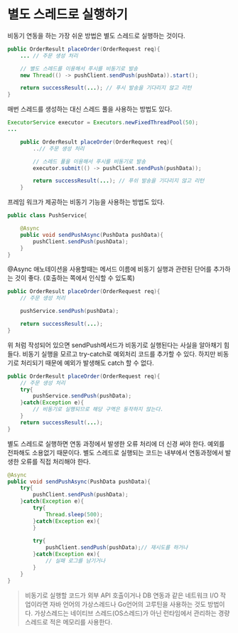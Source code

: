 # 별도 스레드로 실행하기
비동기 연동을 하는 가장 쉬운 방법은 별도 스레드로 실행하는 것이다.
```java
public OrderResult placeOrder(OrderRequest req){
    ... // 주문 생성 처리

    // 별도 스레드를 이용해서 푸시를 비동기로 발송
    new Thread(() -> pushClient.sendPush(pushData)).start();

    return successResult(...); // 푸시 발송을 기다리지 않고 리턴
}
```

매번 스레드를 생성하는 대신 스레드 풀을 사용하는 방법도 있다.

```java
ExecutorService executor = Executors.newFixedThreadPool(50);
...

    public OrderResult placeOrder(OrderRequest req){
        ..// 주문 생성 처리

        // 스레드 풀을 이용해서 푸시를 비동기로 발송
        executor.submit(() -> pushClient.sendPush(pushData));

        return successResult(...); // 푸쉬 발송을 기다리지 않고 리턴
    }
```

프레임 워크가 제공하는 비동기 기능을 사용하는 방법도 있다. 
```java
public class PushService{

    @Async
    public void sendPushAsync(PushData pushData){
        pushClient.sendPush(pushData);
    }
}
```

@Async 애노테이션을 사용할때는 메서드 이름에 비동기 실행과 관련된 단어를 추가하는 것이 좋다. (호출하는 쪽에서 인식할 수 있도록)

```java
public OrderResult placeOrder(OrderRequest req){
    // 주문 생성 처리

    pushService.sendPush(pushData);

    return successResult(...);
}
```
위 처럼 작성되어 있으면 sendPush메서드가 비동기로 실행된다는 사실을 알아채기 힘들다. 비동기 실행을 모르고 try-catch로 예외처리 코드를 추가할 수 있다. 하지만 비동기로 처리되기 때문에 예외가 발생해도 catch 할 수 없다.


```java
public OrderResult placeOrder(OrderRequest req){
    // 주문 생성 처리
    try{
        pushService.sendPush(pushData);
    }catch(Exception e){
        // 비동기로 실행되므로 해당 구역은 동작하지 않는다.
    }
    return successResult(...);
}
```

별도 스레드로 실행하면 연동 과정에서 발생한 오류 처리에 더 신경 써야 한다. 예외를 전파해도 소용없기 때문이다. 별도 스레드로 실행되는 코드는 내부에서 연동과정에서 발생한 오류를 직접 처리해야 한다.

```java
@Async
public void sendPushAsync(PushData pushData){
    try{
        pushClient.sendPush(pushData);
    }catch(Exception e){
        try{
            Thread.sleep(500);
        }catch(Exception ex){
        }
        
        try{
            pushClient.sendPush(pushData);// 재시도를 하거나
        }catch(Exception ex){
            // 실패 로그를 남기거나
        }
    }
}
```

> 비동기로 실행할 코드가 외부 API 호출이거나 DB 연동과 같은 네트워크 I/O 작업이라면 자바 언어의 가상스레드나 Go언어의 고루틴을 사용하는 것도 방법이다. 가상스레드는 네이티브 스레드(OS스레드)가 아닌 런타임에서 관리하는 경량 스레드로 적은 메모리를 사용한다.
